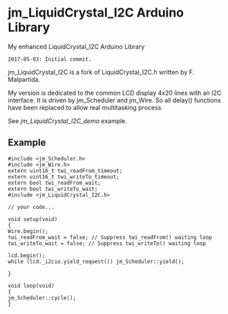 <!--

2017-05-03: Initial commit.

Licence: LGPL v3

Author: Jean-Marc Paratte
Email: jean-marc@paratte.ch

-->

# jm_LiquidCrystal_I2C Arduino Library

My enhanced LiquidCrystal_I2C Arduino Library 

````
2017-05-03: Initial commit.
````

jm_LiquidCrystal_I2C is a fork of LiquidCrystal_I2C.h written by F. Malpartida.

My version is dedicated to the common LCD display 4x20 lines with an I2C interface.
It is driven by jm_Scheduler and jm_Wire. 
So all delay() functions have been replaced to allow real multitasking process.

See _jm_LiquidCrystal_I2C_demo_ example.

## Example

    #include <jm_Scheduler.h>
    #include <jm_Wire.h>
    extern uint16_t twi_readFrom_timeout;
    extern uint16_t twi_writeTo_timeout;
    extern bool twi_readFrom_wait;
    extern bool twi_writeTo_wait;
    #include <jm_LiquidCrystal_I2C.h>
  
    // your code...
  
    void setup(void)
    {
	Wire.begin();
	twi_readFrom_wait = false; // Suppress twi_readFrom() waiting loop
	twi_writeTo_wait = false; // Suppress twi_writeTo() waiting loop

	lcd.begin();
	while (lcd._i2cio.yield_request()) jm_Scheduler::yield();
      
    }
  
    void loop(void)
    {
	jm_Scheduler::cycle();
    }

